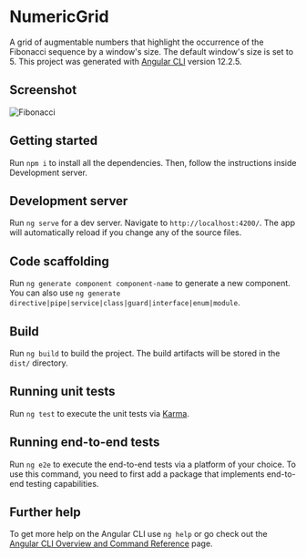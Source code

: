 # NumericGrid

A grid of augmentable numbers that highlight the occurrence of the Fibonacci sequence by a window's size. The default window's size is set to 5.
This project was generated with [Angular CLI](https://github.com/angular/angular-cli) version 12.2.5.

## Screenshot

![Fibonacci](https://raw.githubusercontent.com/triggergroup/FibonacciGrid/main/Screenshots/localhost_4200_.png)

## Getting started

Run `npm i` to install all the dependencies. Then, follow the instructions inside Development server.

## Development server

Run `ng serve` for a dev server. Navigate to `http://localhost:4200/`. The app will automatically reload if you change any of the source files.

## Code scaffolding

Run `ng generate component component-name` to generate a new component. You can also use `ng generate directive|pipe|service|class|guard|interface|enum|module`.

## Build

Run `ng build` to build the project. The build artifacts will be stored in the `dist/` directory.

## Running unit tests

Run `ng test` to execute the unit tests via [Karma](https://karma-runner.github.io).

## Running end-to-end tests

Run `ng e2e` to execute the end-to-end tests via a platform of your choice. To use this command, you need to first add a package that implements end-to-end testing capabilities.

## Further help

To get more help on the Angular CLI use `ng help` or go check out the [Angular CLI Overview and Command Reference](https://angular.io/cli) page.
